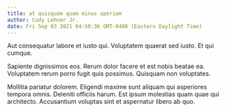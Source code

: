 ```yaml
---
title: at quisquam quam minus aperiam
author: Cody Lehner Jr.
date: Fri Sep 03 2021 04:50:36 GMT-0400 (Eastern Daylight Time)
---
```

Aut consequatur labore et iusto qui. Voluptatem quaerat sed iusto. Et qui cumque.

 Sapiente dignissimos eos. Rerum dolor facere et est nobis beatae ea. Voluptatem rerum porro fugit quis possimus. Quisquam non voluptates.

 Mollitia pariatur dolorem. Eligendi maxime sunt aliquam qui asperiores tempora omnis. Deleniti officiis harum. Est ipsum molestias quam quae qui architecto. Accusantium voluptas sint et aspernatur libero ab quo.